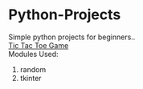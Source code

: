 # Python-Projects
Simple python projects for beginners..\
[Tic Tac Toe Game](Tic_Tac_Toe)\
Modules Used:
1. random
2. tkinter

